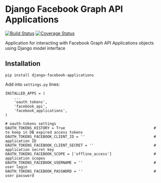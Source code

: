 # Django Facebook Graph API Applications

[![Build Status](https://travis-ci.org/ramusus/django-facebook-applications.png?branch=master)](https://travis-ci.org/ramusus/django-facebook-applications) [![Coverage Status](https://coveralls.io/repos/ramusus/django-facebook-applications/badge.png?branch=master)](https://coveralls.io/r/ramusus/django-facebook-applications)

Application for interacting with Facebook Graph API Applications objects using Django model interface

## Installation

    pip install django-facebook-applications

Add into `settings.py` lines:

    INSTALLED_APPS = (
        ...
        'oauth_tokens',
        'facebook_api',
        'facebook_applications',
    )

    # oauth-tokens settings
    OAUTH_TOKENS_HISTORY = True                                        # to keep in DB expired access tokens
    OAUTH_TOKENS_FACEBOOK_CLIENT_ID = ''                               # application ID
    OAUTH_TOKENS_FACEBOOK_CLIENT_SECRET = ''                           # application secret key
    OAUTH_TOKENS_FACEBOOK_SCOPE = ['offline_access']                   # application scopes
    OAUTH_TOKENS_FACEBOOK_USERNAME = ''                                # user login
    OAUTH_TOKENS_FACEBOOK_PASSWORD = ''                                # user password
